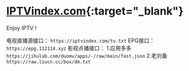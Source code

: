 # [IPTVindex.com](https://iptvindex.com/){:target="_blank"}
Enjoy IPTV !  

电视直播源接口：
`https://iptvindex.com/tv.txt`
EPG接口：
`https://epg.112114.xyz`
影视点播接口：
1.应用多多 `https://jihulab.com/duomv/apps/-/raw/main/fast.json`
2.老刘备 `https://raw.liucn.cc/box/dm.txt`
